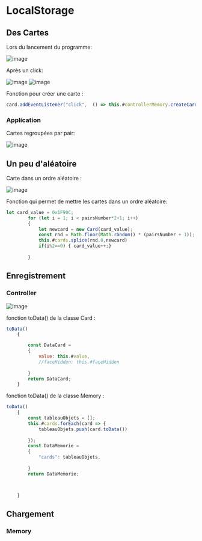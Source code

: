 ﻿# LocalStorage
## Des Cartes
Lors du lancement du programme:

![image](https://github.com/ThomyG07/LocalStorage/assets/93085354/656ab058-5c0f-45fd-af6f-d29f1752204f)

Après un click:

![image](https://github.com/ThomyG07/LocalStorage/assets/93085354/899fd43f-d280-434e-8eb7-4aa48059d0c3)
![image](https://github.com/ThomyG07/LocalStorage/assets/93085354/fa2b47c4-7670-4afd-910c-df3e15ecef04)


Fonction pour créer une carte :
```js
card.addEventListener("click",  () => this.#controllerMemory.createCard(this.#controllerMemory))
```
### Application 

Cartes regroupées par pair:

![image](https://github.com/ThomyG07/LocalStorage/assets/93085354/5772bea1-674a-48d3-9679-fa1963146178)

## Un peu d'aléatoire

Carte dans un ordre aléatoire :

![image](https://github.com/ThomyG07/LocalStorage/assets/93085354/99a7aea9-ecdc-4e42-bf2c-5cf75b7a1074)

Fonction qui permet de mettre les cartes dans un ordre aléatoire:
```js
let card_value = 0x1F90C;
        for (let i = 1; i < pairsNumber*2+1; i++) 
        {
            let newcard = new Card(card_value);
            const rnd = Math.floor(Math.random() * (pairsNumber + 1));
            this.#cards.splice(rnd,0,newcard)
            if(i%2==0) { card_value++;}
           
        }
```
## Enregistrement 
### Controller
![image](https://github.com/ThomyG07/LocalStorage/assets/93085354/5611a70b-7659-4180-9f4b-a98883717e8a)

fonction toData() de la classe Card :
```js
toData()
    {

        const DataCard =
        {
            value: this.#value,
            //faceHidden: this.#faceHidden
 
        }
        return DataCard;
    }

```

fonction toData() de la classe Memory :
```js
toData()
    {
        const tableauObjets = [];
        this.#cards.forEach(card => {
            tableauObjets.push(card.toData())
            
        });
        const DataMemorie =
        {
            "cards": tableauObjets,
 
        }
        return DataMemorie;



    }

```


## Chargement 

### Memory 


